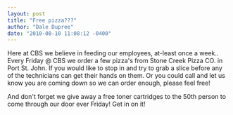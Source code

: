 ```yaml
---
layout: post
title: "Free pizza???"
author: "Dale Dupree"
date: "2010-08-10 11:08:12 -0400"
---
```


Here at CBS we believe in feeding our employees, at-least once a week.. Every Friday @ CBS we order a few pizza's from Stone Creek Pizza CO. in Port St. John. If you would like to stop in and try to grab a slice before any of the technicians can get their hands on them. Or you could call and let us know you are coming down so we can order enough, please feel free!

And don't forget we give away a free toner cartridges to the 50th person to come through our door ever Friday! Get in on it!

